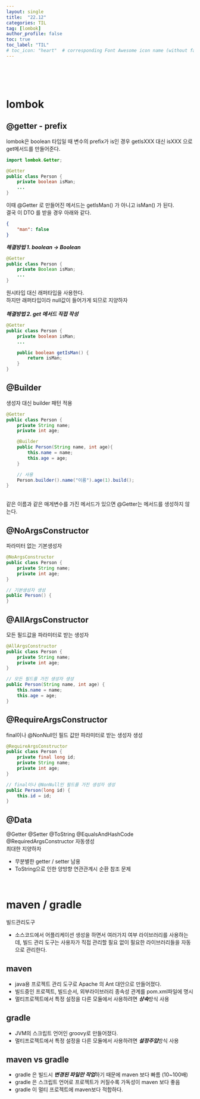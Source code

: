 ```yaml
---
layout: single
title:  "22.12"
categories: TIL
tag: [lombok]
author_profile: false
toc: true
toc_label: "TIL"
# toc_icon: "heart"  # corresponding Font Awesome icon name (without fa prefix)
---
```

<br><br><br>


# lombok
## @getter - prefix
lombok은 boolean 타입일 때 변수의 prefix가 is인 경우 getIsXXX 대신 isXXX 으로 get메서드를 만들어준다.
```java
import lombok.Getter;

@Getter
public class Person {
    private boolean isMan;
    ...
}
```
이때 @Getter 로 만들어진 메서드는 getIsMan() 가 아니고 isMan() 가 된다.
<br>
결국 이 DTO 를 받을 경우 아래와 같다.
```json
{
    "man": false
}
```
***해결방법 1. boolean -> Boolean***
<br>

```java
@Getter
public class Person {
    private Boolean isMan;
    ...
}
```

원시타입 대신 래퍼타입을 사용한다.
<br>
하지만 래퍼타입이라 null값이 들어가게 되므로 지양하자
<br>
<br>
***해결방법 2. get 메서드 직접 작성***

```java
@Getter
public class Person {
    private boolean isMan;
    ...

    public boolean getIsMan() {
        return isMan;
    }
}
```

## @Builder
생성자 대신 builder 패턴 적용

```java
@Getter
public class Person {
    private String name;
    private int age;

    @Builder
    public Person(String name, int age){
        this.name = name;
        this.age = age;
    }

    // 사용
    Person.builder().name("이름").age(1).build();
}
```

<br>
같은 이름과 같은 매게변수를 가진 메서드가 있으면 @Getter는 메서드를 생성하지 않는다.

## @NoArgsConstructor
파라미터 없는 기본생성자

```java
@NoArgsConstructor
public class Person {
    private String name;
    private int age;
}

// 기본생성자 생성
public Person() {
}
```

## @AllArgsConstructor
모든 필드값을 파라미터로 받는 생성자
```java
@AllArgsConstructor
public class Person {
    private String name;
    private int age;
}

// 모든 필드를 가진 생성자 생성
public Person(String name, int age) {
    this.name = name;
    this.age = age;
}
```

## @RequireArgsConstructor
final이나 @NonNull인 필드 값만 파라미터로 받는 생성자 생성
```java
@RequireArgsConstructor
public class Person {
    private final long id; 
    private String name;
    private int age;
}

// final이나 @NonNull인 필드를 가진 생성자 생성
public Person(long id) {
    this.id = id;
}
```

## @Data
@Getter @Setter @ToString @EqualsAndHashCode @RequiredArgsConstructor 자동생성
<br>
최대한 지양하자
* 무분별한 getter / setter 남용
* ToString으로 인한 양방향 연관관계시 순환 참조 문제

<br>

# maven / gradle
빌드관리도구
<br>
* 소스코드에서 어플리케이션 생성을 하면서 여러가지 여부 라이브러리를 사용하는데, 빌드 관리 도구는 사용자가 직접 관리할 필요 없이 필요한 라이브러리들을 자동으로 관리한다.

## maven
* java용 프로젝트 관리 도구로 Apache 의 Ant 대안으로 만들어졌다.
* 빌드중인 프로젝트, 빌드순서, 외부라이브러리 종속성 관계를 pom.xml파일에 명시
* 멀티프로젝트에서 특정 설정을 다른 모듈에서 사용하려면 ***상속***방식 사용


## gradle
* JVM의 스크립트 언어인 groovy로 만들어졌다.
* 멀티프로젝트에서 특정 설정을 다른 모듈에서 사용하려면 ***설정주입***방식 사용

## maven vs gradle
* gradle 은 빌드시 ***변경된 파일만 작업***하기 때문에 maven 보다 빠름 (10~100배)
* gradle 은 스크립트 언어로 프로젝트가 커질수록 가독성이 maven 보다 좋음
* gradle 이 멀티 프로젝트에 maven보다 적합하다.

